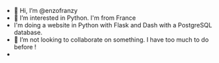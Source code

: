 - 👋 Hi, I’m @enzofranzy
- 👀 I’m interested in Python. I'm from France 
- I'm doing a website in Python with Flask and Dash with a PostgreSQL database.
- 💞️ I’m not looking to collaborate on something. I have too much to do before !
- 
<!---
enzofranzy/enzofranzy is a ✨ special ✨ repository because its `README.md` (this file) appears on your GitHub profile.
You can click the Preview link to take a look at your changes.
--->
